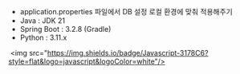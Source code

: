 - application.properties 파일에서 DB 설정 로컬 환경에 맞춰 적용해주기
- Java : JDK 21
- Spring Boot : 3.2.8 (Gradle)
- Python : 3.11.x


 <img src="https://img.shields.io/badge/Javascript-3178C6?style=flat&logo=javascript&logoColor=white"/>
